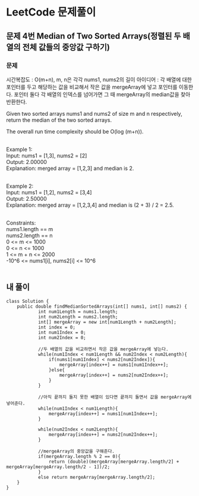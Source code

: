 # LeetCode 문제풀이

## 문제 4번 Median of Two Sorted Arrays(정렬된 두 배열의 전체 값들의 중앙값 구하기)
### 문제<br>
시간복잡도 : O(m+n), m, n은 각각 nums1, nums2의 길이
아이디어 : 각 배열에 대한 포인터를 두고 해당하는 값을 비교해서 작은 값을 mergeArray에 넣고 포인터를 이동한다. 포인터 둘다 각 배열의 인덱스를 넘어가면 그 때 mergeArray의 median값을 찾아 반환한다. <br>

Given two sorted arrays nums1 and nums2 of size m and n respectively, return the median of the two sorted arrays.

The overall run time complexity should be O(log (m+n)).
<br><br> 

Example 1:<br>
Input: nums1 = [1,3], nums2 = [2]<br>
Output: 2.00000<br>
Explanation: merged array = [1,2,3] and median is 2.<br><br>

Example 2:<br>
Input: nums1 = [1,2], nums2 = [3,4]<br>
Output: 2.50000<br>
Explanation: merged array = [1,2,3,4] and median is (2 + 3) / 2 = 2.5.<br><br>

Constraints:<br>
nums1.length == m<br>
nums2.length == n<br>
0 <= m <= 1000<br>
0 <= n <= 1000<br>
1 <= m + n <= 2000<br>
-10^6 <= nums1[i], nums2[i] <= 10^6<br><br>
## 내 풀이
```
class Solution {
    public double findMedianSortedArrays(int[] nums1, int[] nums2) {
            int num1Length = nums1.length;
            int num2Length = nums2.length;
            int[] mergeArray = new int[num1Length + num2Length];
            int index = 0;
            int num1Index = 0;
            int num2Index = 0;

            //두 배열의 값을 비교하면서 작은 값을 mergeArray에 넣는다.
            while(num1Index < num1Length && num2Index < num2Length){
                if(nums1[num1Index] < nums2[num2Index]){
                    mergeArray[index++] = nums1[num1Index++];
                }else{
                    mergeArray[index++] = nums2[num2Index++];
                }
            }
            
            //아직 끝까지 돌지 못한 배열이 있다면 끝까지 돌면서 값을 mergeArray에 넣어준다.
            while(num1Index < num1Length){
                mergeArray[index++] = nums1[num1Index++];
            }
            
            while(num2Index < num2Length){
                mergeArray[index++] = nums2[num2Index++];
            }
            
            //mergeArray의 중앙값을 구해준다.
            if(mergeArray.length % 2 == 0){
                return (double)(mergeArray[mergeArray.length/2] + mergeArray[mergeArray.length/2 - 1])/2;
            }
            else return mergeArray[mergeArray.length/2];
    }
}
```